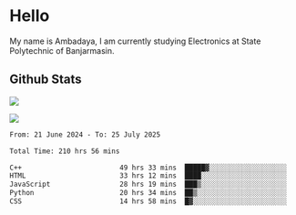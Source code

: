 # Hello

My name is Ambadaya, I am currently studying Electronics at State Polytechnic of Banjarmasin.

## Github Stats
![](https://komarev.com/ghpvc/?username=vorkey&color=41B883&style=for-the-badge)

![](https://readme-stat-vorkey.vercel.app/api/top-langs/?username=vorkey&theme=vue-dark&count_private=true&langs_count=6&size_weight=0.75&count_weight=0.25&layout=compact)

<!-- 
- 👯 I’m looking to collaborate on ... 
- 🤔 I’m looking for help with ...
- 💬 Ask me about ...
- 📫 How to reach me: ...
- 😄 Pronouns: ...
- ⚡ Fun fact: ... -->

<!--START_SECTION:waka-->

```txt
From: 21 June 2024 - To: 25 July 2025

Total Time: 210 hrs 56 mins

C++                        49 hrs 33 mins  █████▓░░░░░░░░░░░░░░░░░░░   23.21 %
HTML                       33 hrs 12 mins  ████░░░░░░░░░░░░░░░░░░░░░   15.55 %
JavaScript                 28 hrs 19 mins  ███▒░░░░░░░░░░░░░░░░░░░░░   13.27 %
Python                     20 hrs 34 mins  ██▒░░░░░░░░░░░░░░░░░░░░░░   09.64 %
CSS                        14 hrs 58 mins  █▓░░░░░░░░░░░░░░░░░░░░░░░   07.01 %
```

<!--END_SECTION:waka-->
